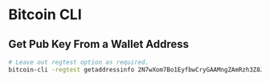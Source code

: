 Bitcoin CLI
===========

Get Pub Key From a Wallet Address
---------------------------------
```bash
# Leave out regtest option as required.
bitcoin-cli -regtest getaddressinfo 2N7wXom7Bo1EyfbwCryGAAMngZAmRzh3Z8J | jq -r .pubkey
```
